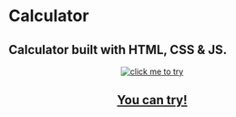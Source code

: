 <h1>Calculator</h1>
<h2>Calculator built with HTML, CSS & JS.</h2>
<p align="center"><a href="https://cantseecalifornia.github.io/"><img src="https://raw.githubusercontent.com/cantseecalifornia/cantseecalifornia.github.io/main/calc.png" alt="click me to try"></a></p>
<h2 align="center"><a href="https://cantseecalifornia.github.io/" target="_blank">You can try!</a></h2>